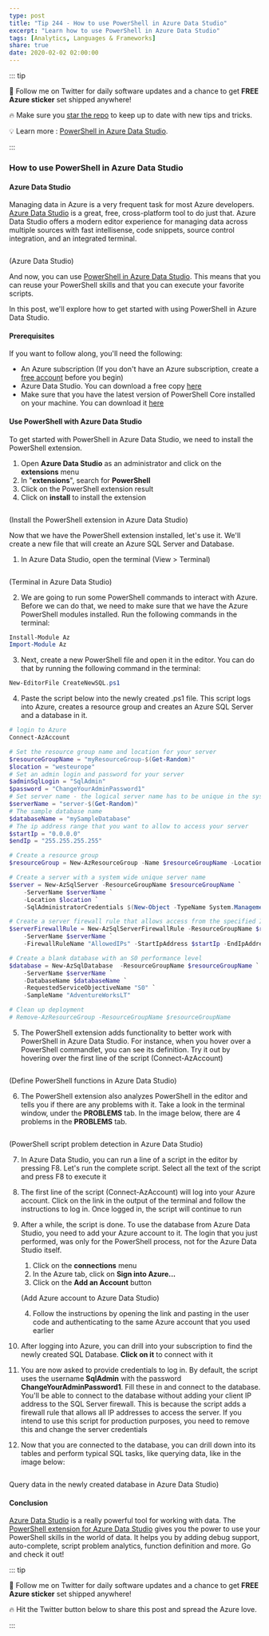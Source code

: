 ```yaml
---
type: post
title: "Tip 244 - How to use PowerShell in Azure Data Studio"
excerpt: "Learn how to use PowerShell in Azure Data Studio"
tags: [Analytics, Languages & Frameworks]
share: true
date: 2020-02-02 02:00:00
---
```


::: tip 

:unicorn: Follow me on Twitter for daily software updates and a chance to get **FREE Azure sticker** set shipped anywhere!

:fire: Make sure you [star the repo](http://azuredev.tips?WT.mc_id=azure-azuredevtips-azureappsdev) to keep up to date with new tips and tricks.

:bulb: Learn more : [PowerShell in Azure Data Studio](https://docs.microsoft.com/sql/azure-data-studio/powershell-extension?WT.mc_id=docs-azuredevtips-azureappsdev). 

:::

### How to use PowerShell in Azure Data Studio

#### Azure Data Studio

Managing data in Azure is a very frequent task for most Azure developers. [Azure Data Studio](https://docs.microsoft.com/sql/azure-data-studio/what-is?WT.mc_id=docs-azuredevtips-azureappsdev) is a great, free, cross-platform tool to do just that. Azure Data Studio offers a modern editor experience for managing data across multiple sources with fast intellisense, code snippets, source control integration, and an integrated terminal.

<img :src="$withBase('/files/41azuredatastudio.png')">

(Azure Data Studio)

And now, you can use [PowerShell in Azure Data Studio](https://docs.microsoft.com/sql/azure-data-studio/powershell-extension?WT.mc_id=docs-azuredevtips-azureappsdev). This means that you can reuse your PowerShell skills and that you can execute your favorite scripts.

In this post, we'll explore how to get started with using PowerShell in Azure Data Studio. 

#### Prerequisites

If you want to follow along, you'll need the following:
* An Azure subscription (If you don't have an Azure subscription, create a [free account](https://azure.microsoft.com/free/?WT.mc_id=azure-azuredevtips-azureappsdev) before you begin)
* Azure Data Studio. You can download a free copy [here](https://docs.microsoft.com/sql/azure-data-studio/download?WT.mc_id=docs-azuredevtips-azureappsdev)
* Make sure that you have the latest version of PowerShell Core installed on your machine. You can download it [here](https://github.com/PowerShell/PowerShell/releases/?WT.mc_id=code-azuredevtips-azureappsdev)

#### Use PowerShell with Azure Data Studio

To get started with PowerShell in Azure Data Studio, we need to install the PowerShell extension.

1. Open **Azure Data Studio** as an administrator and click on the **extensions** menu
2. In "**extensions**", search for **PowerShell**
3. Click on the PowerShell extension result
4. Click on **install** to install the extension

<img :src="$withBase('/files/41psextension.png')">

(Install the PowerShell extension in Azure Data Studio)

Now that we have the PowerShell extension installed, let's use it. We'll create a new file that will create an Azure SQL Server and Database.

1. In Azure Data Studio, open the terminal (View > Terminal)

<img :src="$withBase('/files/41terminal.png')">

(Terminal in Azure Data Studio)

2. We are going to run some PowerShell commands to interact with Azure. Before we can do that, we need to make sure that we have the Azure PowerShell modules installed. Run the following commands in the terminal:

```powershell
Install-Module Az
Import-Module Az
```

3. Next, create a new PowerShell file and open it in the editor. You can do that by running the following command in the terminal: 

```powershell
New-EditorFile CreateNewSQL.ps1
```

4. Paste the script below into the newly created .ps1 file. This script logs into Azure, creates a resource group and creates an Azure SQL Server and a database in it. 

```powershell
# login to Azure
Connect-AzAccount

# Set the resource group name and location for your server
$resourceGroupName = "myResourceGroup-$(Get-Random)"
$location = "westeurope"
# Set an admin login and password for your server
$adminSqlLogin = "SqlAdmin"
$password = "ChangeYourAdminPassword1"
# Set server name - the logical server name has to be unique in the system
$serverName = "server-$(Get-Random)"
# The sample database name
$databaseName = "mySampleDatabase"
# The ip address range that you want to allow to access your server
$startIp = "0.0.0.0"
$endIp = "255.255.255.255"

# Create a resource group
$resourceGroup = New-AzResourceGroup -Name $resourceGroupName -Location $location

# Create a server with a system wide unique server name
$server = New-AzSqlServer -ResourceGroupName $resourceGroupName `
    -ServerName $serverName `
    -Location $location `
    -SqlAdministratorCredentials $(New-Object -TypeName System.Management.Automation.PSCredential -ArgumentList $adminSqlLogin, $(ConvertTo-SecureString -String $password -AsPlainText -Force))

# Create a server firewall rule that allows access from the specified IP range
$serverFirewallRule = New-AzSqlServerFirewallRule -ResourceGroupName $resourceGroupName `
    -ServerName $serverName `
    -FirewallRuleName "AllowedIPs" -StartIpAddress $startIp -EndIpAddress $endIp

# Create a blank database with an S0 performance level
$database = New-AzSqlDatabase  -ResourceGroupName $resourceGroupName `
    -ServerName $serverName `
    -DatabaseName $databaseName `
    -RequestedServiceObjectiveName "S0" `
    -SampleName "AdventureWorksLT"

# Clean up deployment 
# Remove-AzResourceGroup -ResourceGroupName $resourceGroupName
```

5. The PowerShell extension adds functionality to better work with PowerShell in Azure Data Studio. For instance, when you hover over a PowerShell commandlet, you can see its definition. Try it out by hovering over the first line of the script (Connect-AzAccount)

<img :src="$withBase('/files/41definition.png')">

(Define PowerShell functions in Azure Data Studio)

6. The PowerShell extension also analyzes PowerShell in the editor and tells you if there are any problems with it. Take a look in the terminal window, under the **PROBLEMS** tab. In the image below, there are 4 problems in the **PROBLEMS** tab.

<img :src="$withBase('/files/41warnings.png')">

(PowerShell script problem detection in Azure Data Studio)

7. In Azure Data Studio, you can run a line of a script in the editor by pressing F8. Let's run the complete script. Select all the text of the script and press F8 to execute it
8. The first line of the script (Connect-AzAccount) will log into your Azure account. Click on the link in the output of the terminal and follow the instructions to log in. Once logged in, the script will continue to run
9. After a while, the script is done. To use the database from Azure Data Studio, you need to add your Azure account to it. The login that you just performed, was only for the PowerShell process, not for the Azure Data Studio itself. 
   1. Click on the **connections** menu
   2. In the Azure tab, click on **Sign into Azure...**
   3. Click on the **Add an Account** button

    <img :src="$withBase('/files/41addazureaccount.png')">

    (Add Azure account to Azure Data Studio)

   4. Follow the instructions by opening the link and pasting in the user code and authenticating to the same Azure account that you used earlier
10. After logging into Azure, you can drill into your subscription to find the newly created SQL Database. **Click on it** to connect with it
11. You are now asked to provide credentials to log in. By default, the script uses the username **SqlAdmin** with the password **ChangeYourAdminPassword1**. Fill these in and connect to the database. You'll be able to connect to the database without adding your client IP address to the SQL Server firewall. This is because the script adds a firewall rule that allows all IP addresses to access the server. If you intend to use this script for production purposes, you need to remove this and change the server credentials
12. Now that you are connected to the database, you can drill down into its tables and perform typical SQL tasks, like querying data, like in the image below:

<img :src="$withBase('/files/41querydatabase.png')">

Query data in the newly created database in Azure Data Studio)

#### Conclusion
[Azure Data Studio](https://docs.microsoft.com/sql/azure-data-studio/what-is?WT.mc_id=docs-azuredevtips-azureappsdev) is a really powerful tool for working with data. The [PowerShell extension for Azure Data Studio](https://docs.microsoft.com/sql/azure-data-studio/powershell-extension?WT.mc_id=docs-azuredevtips-azureappsdev) gives you the power to use your PowerShell skills in the world of data. It helps you by adding debug support, auto-complete, script problem analytics, function definition and more. Go and check it out!

::: tip 

:unicorn: Follow me on Twitter for daily software updates and a chance to get **FREE Azure sticker** set shipped anywhere!

:fire: Hit the Twitter button below to share this post and spread the Azure love. 

:::